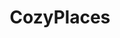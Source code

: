---
title: CozyPlaces
crosslinks:
- pics
- raining
- japanpics
- RoomPorn
- AmateurRoomPorn
- TinyHouses
- HailCorporate
- mildlyinteresting
- toomanypillows
- norwayonreddit
- crazystairs
- vandwellers
- hmmm
- HistoryPorn
- ImaginaryInteriors
- Cinemagraphs
- UnexpectedHitler
- vinyl
- tiltshift
---
